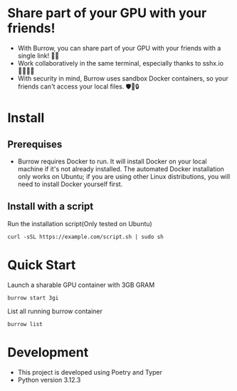 # Share part of your GPU with your friends!

* With Burrow, you can share part of your GPU with your friends with a single link! 🚀🔗
* Work collaboratively in the same terminal, especially thanks to sshx.io 👨‍💻👩‍💻
* With security in mind, Burrow uses sandbox Docker containers, so your friends can't access your local files. 🛡️🐳🔒

# Install
## Prerequises
* Burrow requires Docker to run. It will install Docker on your local machine if it's not already installed. The automated Docker installation only works on Ubuntu; if you are using other Linux distributions, you will need to install Docker yourself first.
## Install with a script
Run the installation script(Only tested on Ubuntu)
```
curl -sSL https://example.com/script.sh | sudo sh
```

# Quick Start
Launch a sharable GPU container with 3GB GRAM
```shell
burrow start 3gi
```

List all running burrow container
```
burrow list
```

# Development

* This project is developed using Poetry and Typer
* Python version 3.12.3
